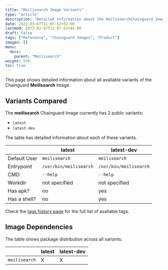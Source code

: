 ```yaml
---
title: "Meilisearch Image Variants"
type: "article"
description: "Detailed information about the MeilisearchChainguard Image variants"
date: 2023-03-07T11:07:52+02:00
lastmod: 2023-03-07T11:07:52+02:00
draft: false
tags: ["Reference", "Chainguard Images", "Product"]
images: []
menu:
  docs:
    parent: "Meilisearch"
weight: 550
toc: true
---
```


This page shows detailed information about all available variants of the Chainguard **Meilisearch** Image.

## Variants Compared
The **meilisearch** Chainguard Image currently has 2 public variants: 

- `latest`
- `latest-dev`

The table has detailed information about each of these variants.

|              | latest                 | latest-dev             |
|--------------|------------------------|------------------------|
| Default User | `meilisearch`          | `meilisearch`          |
| Entrypoint   | `/usr/bin/meilisearch` | `/usr/bin/meilisearch` |
| CMD          | `--help`               | `--help`               |
| Workdir      | not specified          | not specified          |
| Has apk?     | no                     | yes                    |
| Has a shell? | no                     | yes                    |

Check the [tags history page](/chainguard/chainguard-images/reference/meilisearch/tags_history/) for the full list of available tags.
## Image Dependencies
The table shows package distribution across all variants.

|               | latest | latest-dev |
|---------------|--------|------------|
| `meilisearch` | X      | X          |
